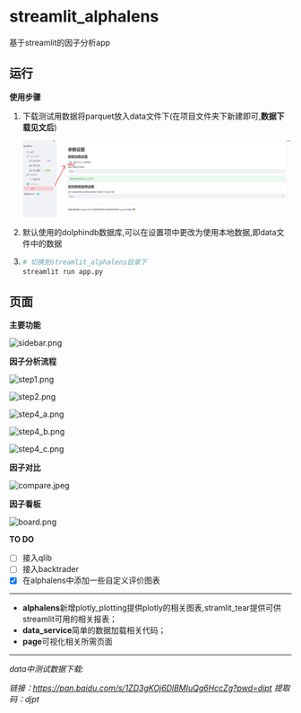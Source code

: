 # streamlit_alphalens
基于streamlit的因子分析app

## 运行

**使用步骤**

1. 下载测试用数据将parquet放入data文件下(在项目文件夹下新建即可,**数据下载见文后**)

   ![useparquetdata.png](https://github.com/hugo2046/streamlit_alphalens/blob/dev/img/useparquetdata.png?raw=true)

2. 默认使用的dolphindb数据库,可以在设置项中更改为使用本地数据,即data文件中的数据

3. ```bash
   # 切换到streamlit_alphalens目录下
   streamlit run app.py
   ```

   

## 页面

**主要功能**

![sidebar.png](https://github.com/hugo2046/streamlit_alphalens/blob/dev/img/sidebar.png?raw=true)

**因子分析流程**

![step1.png](https://github.com/hugo2046/streamlit_alphalens/blob/main/img/step1.png?raw=true)

![step2.png](https://github.com/hugo2046/streamlit_alphalens/blob/main/img/step2.png?raw=true)

![step4_a.png](https://github.com/hugo2046/streamlit_alphalens/blob/main/img/step4_a.png?raw=true)

![step4_b.png](https://github.com/hugo2046/streamlit_alphalens/blob/main/img/step4_b.png?raw=true)

![step4_c.png](https://github.com/hugo2046/streamlit_alphalens/blob/main/img/step4_c.png?raw=true)

**因子对比**

![compare.jpeg](https://github.com/hugo2046/streamlit_alphalens/blob/dev/img/compare.jpeg?raw=true)

**因子看板**

![board.png](https://github.com/hugo2046/streamlit_alphalens/blob/dev/img/board.png?raw=true)

**TO DO**

- [ ] 接入qlib
- [ ] 接入backtrader
- [x] 在alphalens中添加一些自定义评价图表

------

- **alphalens**新增plotly_plotting提供plotly的相关图表,stramlit_tear提供可供streamlit可用的相关报表；
- **data_service**简单的数据加载相关代码；
- **page**可视化相关所需页面

------

*data中测试数据下载:*

*链接：https://pan.baidu.com/s/1ZD3gKOj6DlBMIuQg6HccZg?pwd=djpt* 
*提取码：djpt* 
